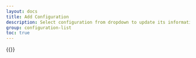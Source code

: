 ```yaml
---
layout: docs
title: Add Configuration
description: Select configuration from dropdown to update its information.
group: configuration-list
toc: true
---
```

{{<img configuration-list.png>}}